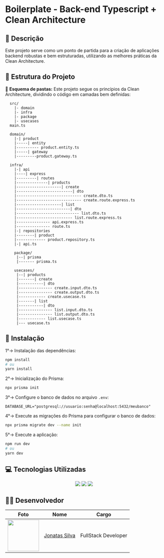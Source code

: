 # Boilerplate - Back-end Typescript + Clean Architecture

## 💬 Descrição

Este projeto serve como um ponto de partida para a criação de aplicações backend robustas e bem estruturadas, utilizando as melhores práticas da Clean Architecture.

## 🚧 Estrutura do Projeto

📂 **Esquema de pastas:** Este projeto segue os princípios da Clean Architecture, dividindo o código em camadas bem definidas:
```
  src/
    |- domain
    |- infra
    |- package
    |- usecases
  main.ts

  domain/
    |-| product
    |-----| entity
    |---------- product.entity.ts
    |-----| gateway
    |---------product.gateway.ts

  infra/
    |-| api
    |----| express
    |---------| routes
    |--------------| products
    |--------------------| create
    |-------------------------| dto
    |----------------------------- create.dto.ts
    |----------------------------- create.route.express.ts
    |--------------------| list
    |------------------------| dto
    |---------------------------- list.dto.ts
    |------------------------- list.route.express.ts
    |--------------- api.express.ts
    |--------------- route.ts
    |-| repositories
    |--------| product
    |------------- product.repository.ts
    |-| api.ts

    package/
     |--| prisma
     |------- prisma.ts

    usecases/
     |--| products
     |-------| create
     |-----------| dto
     |--------------- create.input.dto.ts
     |--------------- create.output.dto.ts
     |------------ create.usecase.ts
     |-------| list
     |-----------| dto
     |--------------- list.input.dto.ts
     |--------------- list.output.dto.ts
     |------------ list.usecase.ts
     |--- usecase.ts
```

## 🎯 Instalação
1°→ Instalação das dependências:
```bash
npm install
# ou
yarn install
```
2°→ Inicialização do Prisma:
```bash
npx prisma init
```
3°→ Configure o banco de dados no arquivo `.env`:
```env
DATABASE_URL="postgresql://usuario:senha@localhost:5432/meubanco"
```
4°→ Execute as migrações do Prisma para configurar o banco de dados:
```bash
npx prisma migrate dev --name init
```
5°→ Execute a aplicação:
```bash
npm run dev
# ou
yarn dev

```

## 💻 Tecnologias Utilizadas

 <div align="center">
  <image src="https://img.shields.io/badge/TypeScript-007ACC?style=for-the-badge&logo=typescript&logoColor=white" />
  <image src="https://img.shields.io/badge/Prisma-3982CE?style=for-the-badge&logo=Prisma&logoColor=white" />
  <image src="https://img.shields.io/badge/Express%20js-000000?style=for-the-badge&logo=express&logoColor=white" />
</div>

## 👨‍💻 Desenvolvedor

| Foto                                                                                                                           | Nome                                                 | Cargo               |
| ------------------------------------------------------------------------------------------------------------------------------ | ---------------------------------------------------- | ------------------- |
| <img src="https://avatars.githubusercontent.com/u/100796752?s=400&u=ae99bd456c6b274cd934d85a374a44340140e222&v=4" width="100"> | [Jonatas Silva](https://github.com/JsCodeDevlopment) | FullStack Developer |
